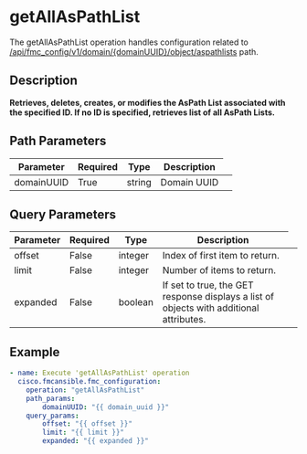 # getAllAsPathList

The getAllAsPathList operation handles configuration related to [/api/fmc_config/v1/domain/{domainUUID}/object/aspathlists](/paths//api/fmc_config/v1/domain/{domain_uuid}/object/aspathlists.md) path.&nbsp;
## Description
**Retrieves, deletes, creates, or modifies the AsPath List associated with the specified ID. If no ID is specified, retrieves list of all AsPath Lists.**

## Path Parameters
| Parameter | Required | Type | Description |
| --------- | -------- | ---- | ----------- |
| domainUUID | True | string <td colspan=3> Domain UUID |

## Query Parameters
| Parameter | Required | Type | Description |
| --------- | -------- | ---- | ----------- |
| offset | False | integer <td colspan=3> Index of first item to return. |
| limit | False | integer <td colspan=3> Number of items to return. |
| expanded | False | boolean <td colspan=3> If set to true, the GET response displays a list of objects with additional attributes. |

## Example
```yaml
- name: Execute 'getAllAsPathList' operation
  cisco.fmcansible.fmc_configuration:
    operation: "getAllAsPathList"
    path_params:
        domainUUID: "{{ domain_uuid }}"
    query_params:
        offset: "{{ offset }}"
        limit: "{{ limit }}"
        expanded: "{{ expanded }}"

```